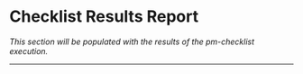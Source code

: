 # Checklist Results Report

_This section will be populated with the results of the pm-checklist execution._

---
